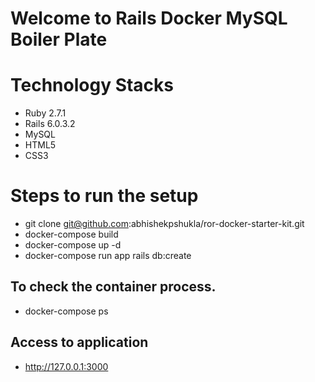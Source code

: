 # Welcome to Rails Docker MySQL Boiler Plate


# Technology Stacks
- Ruby 2.7.1
- Rails 6.0.3.2
- MySQL
- HTML5
- CSS3

# Steps to run the setup
-  git clone git@github.com:abhishekpshukla/ror-docker-starter-kit.git
- docker-compose build
- docker-compose up -d
- docker-compose run app rails db:create

## To check the container process.
- docker-compose ps

## Access to application
- http://127.0.0.1:3000